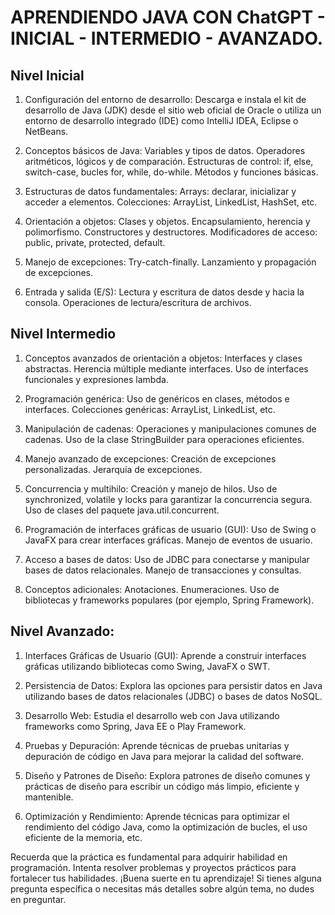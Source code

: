 # APRENDIENDO JAVA CON ChatGPT - INICIAL - INTERMEDIO - AVANZADO.



## Nivel Inicial

1. Configuración del entorno de desarrollo:
Descarga e instala el kit de desarrollo de Java (JDK) desde el sitio web oficial de Oracle o utiliza un entorno de desarrollo integrado (IDE) como IntelliJ IDEA, Eclipse o NetBeans.

2. Conceptos básicos de Java:
Variables y tipos de datos.
Operadores aritméticos, lógicos y de comparación.
Estructuras de control: if, else, switch-case, bucles for, while, do-while.
Métodos y funciones básicas.

3. Estructuras de datos fundamentales:
Arrays: declarar, inicializar y acceder a elementos.
Colecciones: ArrayList, LinkedList, HashSet, etc.

4. Orientación a objetos:
Clases y objetos.
Encapsulamiento, herencia y polimorfismo.
Constructores y destructores.
Modificadores de acceso: public, private, protected, default.

5. Manejo de excepciones:
Try-catch-finally.
Lanzamiento y propagación de excepciones.

6. Entrada y salida (E/S):
Lectura y escritura de datos desde y hacia la consola.
Operaciones de lectura/escritura de archivos.


## Nivel Intermedio
1. Conceptos avanzados de orientación a objetos:
Interfaces y clases abstractas.
Herencia múltiple mediante interfaces.
Uso de interfaces funcionales y expresiones lambda.

2. Programación genérica:
Uso de genéricos en clases, métodos e interfaces.
Colecciones genéricas: ArrayList<T>, LinkedList<T>, etc.

3. Manipulación de cadenas:
Operaciones y manipulaciones comunes de cadenas.
Uso de la clase StringBuilder para operaciones eficientes.

4. Manejo avanzado de excepciones:
Creación de excepciones personalizadas.
Jerarquía de excepciones.

5. Concurrencia y multihilo:
Creación y manejo de hilos.
Uso de synchronized, volatile y locks para garantizar la concurrencia segura.
Uso de clases del paquete java.util.concurrent.

6. Programación de interfaces gráficas de usuario (GUI):
Uso de Swing o JavaFX para crear interfaces gráficas.
Manejo de eventos de usuario.

7. Acceso a bases de datos:
Uso de JDBC para conectarse y manipular bases de datos relacionales.
Manejo de transacciones y consultas.

8. Conceptos adicionales:
Anotaciones.
Enumeraciones.
Uso de bibliotecas y frameworks populares (por ejemplo, Spring Framework).

## Nivel Avanzado:
1. Interfaces Gráficas de Usuario (GUI):
Aprende a construir interfaces gráficas utilizando bibliotecas como Swing, JavaFX o SWT.

2. Persistencia de Datos:
Explora las opciones para persistir datos en Java utilizando bases de datos relacionales (JDBC) o bases de datos NoSQL.

3. Desarrollo Web:
Estudia el desarrollo web con Java utilizando frameworks como Spring, Java EE o Play Framework.

4. Pruebas y Depuración:
Aprende técnicas de pruebas unitarias y depuración de código en Java para mejorar la calidad del software.

5. Diseño y Patrones de Diseño:
Explora patrones de diseño comunes y prácticas de diseño para escribir un código más limpio, eficiente y mantenible.

6. Optimización y Rendimiento:
Aprende técnicas para optimizar el rendimiento del código Java, como la optimización de bucles, el uso eficiente de la memoria, etc.



Recuerda que la práctica es fundamental para adquirir habilidad en programación. Intenta resolver problemas y proyectos prácticos para fortalecer tus habilidades. ¡Buena suerte en tu aprendizaje! Si tienes alguna pregunta específica o necesitas más detalles sobre algún tema, no dudes en preguntar.